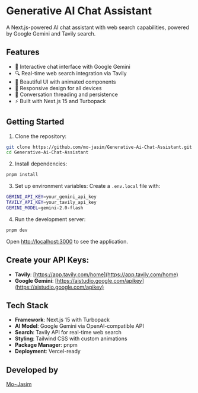 # Generative AI Chat Assistant

A Next.js-powered AI chat assistant with web search capabilities, powered by Google Gemini and Tavily search.

## Features

- 💬 Interactive chat interface with Google Gemini
- 🔍 Real-time web search integration via Tavily
- 🎨 Beautiful UI with animated components
- 📱 Responsive design for all devices
- 🔄 Conversation threading and persistence
- ⚡ Built with Next.js 15 and Turbopack

## Getting Started

1. Clone the repository:

```bash
git clone https://github.com/mo-jasim/Generative-Ai-Chat-Assistant.git
cd Generative-Ai-Chat-Assistant
```

2. Install dependencies:

```bash
pnpm install
```

3. Set up environment variables:
   Create a `.env.local` file with:

```bash
GEMINI_API_KEY=your_gemini_api_key
TAVILY_API_KEY=your_tavily_api_key
GEMINI_MODEL=gemini-2.0-flash
```

4. Run the development server:

```bash
pnpm dev
```

Open [http://localhost:3000](http://localhost:3000) to see the application.

## Create your API Keys:
- **Tavily**: [https://app.tavily.com/home](https://app.tavily.com/home)
- **Google Gemini**: [https://aistudio.google.com/apikey](https://aistudio.google.com/apikey)


## Tech Stack

- **Framework**: Next.js 15 with Turbopack
- **AI Model**: Google Gemini via OpenAI-compatible API
- **Search**: Tavily API for real-time web search
- **Styling**: Tailwind CSS with custom animations
- **Package Manager**: pnpm
- **Deployment**: Vercel-ready

## Developed by

[Mo~Jasim](https://www.mojasim.com)
